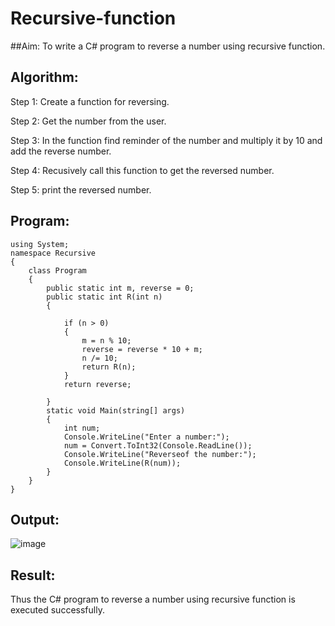 # Recursive-function

##Aim: To write a C# program to reverse a number using recursive function.

## Algorithm:

Step 1:
Create a function for reversing.

Step 2:
Get the number from the user.

Step 3:
In the function find reminder of the number and multiply it by 10 and add the reverse number.

Step 4:
Recusively call this function to get the reversed number.

Step 5:
print the reversed number.

## Program:
```
using System;
namespace Recursive
{
    class Program
    {
        public static int m, reverse = 0;
        public static int R(int n)
        {

            if (n > 0)
            {
                m = n % 10;
                reverse = reverse * 10 + m;
                n /= 10;
                return R(n);
            }
            return reverse;

        }
        static void Main(string[] args)
        {
            int num;
            Console.WriteLine("Enter a number:");
            num = Convert.ToInt32(Console.ReadLine());
            Console.WriteLine("Reverseof the number:");
            Console.WriteLine(R(num));
        }
    }
}
```
## Output:
![image](https://github.com/VismayaNair/Recursive-function/assets/93427210/0d37b4d7-1525-418c-a295-5a5f2e169321)


## Result:
Thus the C# program to reverse a number using recursive function is executed successfully.
